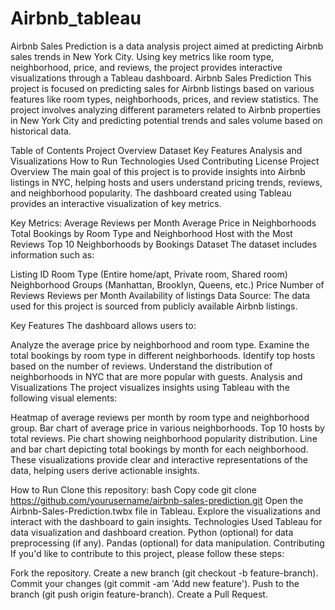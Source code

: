 # Airbnb_tableau
Airbnb Sales Prediction is a data analysis project aimed at predicting Airbnb sales trends in New York City. Using key metrics like room type, neighborhood, price, and reviews, the project provides interactive visualizations through a Tableau dashboard. 
Airbnb Sales Prediction
This project is focused on predicting sales for Airbnb listings based on various features like room types, neighborhoods, prices, and review statistics. The project involves analyzing different parameters related to Airbnb properties in New York City and predicting potential trends and sales volume based on historical data.

Table of Contents
Project Overview
Dataset
Key Features
Analysis and Visualizations
How to Run
Technologies Used
Contributing
License
Project Overview
The main goal of this project is to provide insights into Airbnb listings in NYC, helping hosts and users understand pricing trends, reviews, and neighborhood popularity. The dashboard created using Tableau provides an interactive visualization of key metrics.

Key Metrics:
Average Reviews per Month
Average Price in Neighborhoods
Total Bookings by Room Type and Neighborhood
Host with the Most Reviews
Top 10 Neighborhoods by Bookings
Dataset
The dataset includes information such as:

Listing ID
Room Type (Entire home/apt, Private room, Shared room)
Neighborhood Groups (Manhattan, Brooklyn, Queens, etc.)
Price
Number of Reviews
Reviews per Month
Availability of listings
Data Source:
The data used for this project is sourced from publicly available Airbnb listings.

Key Features
The dashboard allows users to:

Analyze the average price by neighborhood and room type.
Examine the total bookings by room type in different neighborhoods.
Identify top hosts based on the number of reviews.
Understand the distribution of neighborhoods in NYC that are more popular with guests.
Analysis and Visualizations
The project visualizes insights using Tableau with the following visual elements:

Heatmap of average reviews per month by room type and neighborhood group.
Bar chart of average price in various neighborhoods.
Top 10 hosts by total reviews.
Pie chart showing neighborhood popularity distribution.
Line and bar chart depicting total bookings by month for each neighborhood.
These visualizations provide clear and interactive representations of the data, helping users derive actionable insights.

How to Run
Clone this repository:
bash
Copy code
git clone https://github.com/yourusername/airbnb-sales-prediction.git
Open the Airbnb-Sales-Prediction.twbx file in Tableau.
Explore the visualizations and interact with the dashboard to gain insights.
Technologies Used
Tableau for data visualization and dashboard creation.
Python (optional) for data preprocessing (if any).
Pandas (optional) for data manipulation.
Contributing
If you'd like to contribute to this project, please follow these steps:

Fork the repository.
Create a new branch (git checkout -b feature-branch).
Commit your changes (git commit -am 'Add new feature').
Push to the branch (git push origin feature-branch).
Create a Pull Request.
